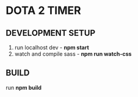 # DOTA 2 TIMER

## DEVELOPMENT SETUP

1. run localhost dev - __npm start__
2. watch and compile sass - __npm run watch-css__

## BUILD

run __npm build__

